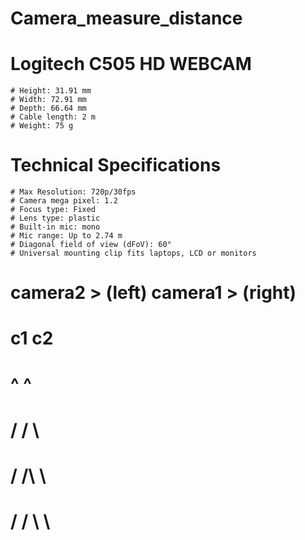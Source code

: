 # Camera_measure_distance

# Logitech C505 HD WEBCAM 
    # Height: 31.91 mm
    # Width: 72.91 mm
    # Depth: 66.64 mm
    # Cable length: 2 m
    # Weight: 75 g
# Technical Specifications
    # Max Resolution: 720p/30fps
    # Camera mega pixel: 1.2
    # Focus type: Fixed
    # Lens type: plastic
    # Built-in mic: mono
    # Mic range: Up to 2.74 m
    # Diagonal field of view (dFoV): 60°
    # Universal mounting clip fits laptops, LCD or monitors

# camera2 > (left) camera1 > (right)
#       c1  c2
#        ^  ^
#       / \/ \
#      /  /\  \
#     /  /  \  \